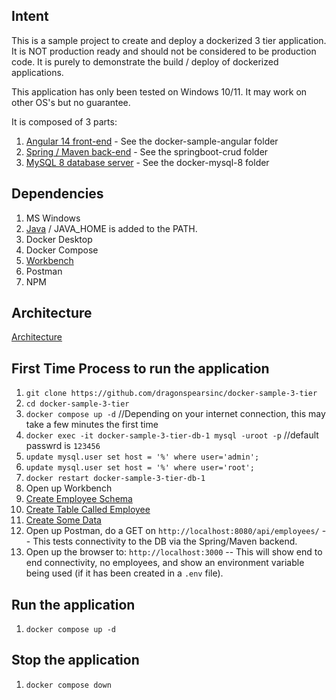 ## Intent

This is a sample project to create and deploy a dockerized 3 tier application.  It is NOT production ready and should not be considered to be production code. It is purely to demonstrate the build / deploy of dockerized applications.  

This application has only been tested on Windows 10/11.  It may work on other OS's but no guarantee.  

It is composed of 3 parts:

1. [Angular 14 front-end](docker-sample-angular) - See the docker-sample-angular folder
2. [Spring / Maven back-end](springboot-crud) - See the springboot-crud folder
3. [MySQL 8 database server](dcker-mysql-8) - See the docker-mysql-8 folder

## Dependencies

1. MS Windows
2. [Java](https://access.redhat.com/jbossnetwork/restricted/softwareDetail.html?softwareId=104805&product=core.service.openjdk&version=17.0.5&downloadType=distributions) / JAVA_HOME is added to the PATH.
2. Docker Desktop
2. Docker Compose
3. [Workbench](https://www.mysql.com/products/workbench/)
4. Postman
5. NPM

## Architecture
[Architecture](assets/architecture.png)

## First Time Process to run the application

1. `git clone https://github.com/dragonspearsinc/docker-sample-3-tier`
2. `cd docker-sample-3-tier`
3. `docker compose up -d`  //Depending on your internet connection, this may take a few minutes the first time
4. `docker exec -it docker-sample-3-tier-db-1 mysql -uroot -p`  //default passwrd is `123456`
5. `update mysql.user set host = '%' where user='admin';`
6. `update mysql.user set host = '%' where user='root';`
7. `docker restart docker-sample-3-tier-db-1`
7. Open up Workbench
8. [Create Employee Schema](docker-mysql-8/create-schema.sql)
9. [Create Table Called Employee](docker-mysql-8/create-table.sql) 
10. [Create Some Data](docker-mysql-8/create-data.sql) 
11. Open up Postman, do a GET on `http://localhost:8080/api/employees/` -- This tests connectivity to the DB via the Spring/Maven backend.
12. Open up the browser to:  `http://localhost:3000` -- This will show end to end connectivity, no employees, and show an environment variable being used (if it has been created in a `.env` file).  

## Run the application

1. `docker compose up -d`

## Stop the application

1. `docker compose down`